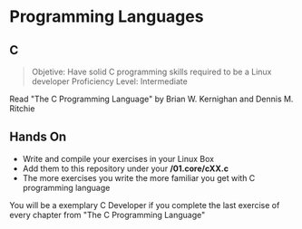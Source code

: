 # Programming Languages

## C

> Objetive: Have solid C programming skills required to be a Linux developer
> Proficiency Level: Intermediate

Read "The C Programming Language" by Brian W. Kernighan and Dennis M. Ritchie

## Hands On

- Write and compile your exercises in your Linux Box
- Add them to this repository under your **<username>/01.core/cXX.c**
- The more exercises you write the more familiar you get with C programming language

You will be a exemplary C Developer if you complete the last exercise of every chapter from "The C Programming Language"

